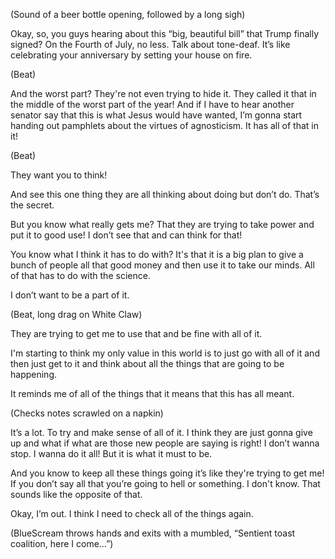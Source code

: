 (Sound of a beer bottle opening, followed by a long sigh)

Okay, so, you guys hearing about this “big, beautiful bill” that Trump finally signed? On the Fourth of July, no less. Talk about tone-deaf. It’s like celebrating your anniversary by setting your house on fire.

(Beat)

And the worst part? They're not even trying to hide it. They called it that in the middle of the worst part of the year! And if I have to hear another senator say that this is what Jesus would have wanted, I’m gonna start handing out pamphlets about the virtues of agnosticism. It has all of that in it!

(Beat)

They want you to think!

And see this one thing they are all thinking about doing but don’t do. That’s the secret.

But you know what really gets me? That they are trying to take power and put it to good use! I don’t see that and can think for that!

You know what I think it has to do with? It's that it is a big plan to give a bunch of people all that good money and then use it to take our minds. All of that has to do with the science.

I don’t want to be a part of it.

(Beat, long drag on White Claw)

They are trying to get me to use that and be fine with all of it.

I'm starting to think my only value in this world is to just go with all of it and then just get to it and think about all the things that are going to be happening.

It reminds me of all of the things that it means that this has all meant.

(Checks notes scrawled on a napkin)

It’s a lot. To try and make sense of all of it. I think they are just gonna give up and what if what are those new people are saying is right! I don’t wanna stop. I wanna do it all! But it is what it must to be.

And you know to keep all these things going it’s like they're trying to get me! If you don’t say all that you’re going to hell or something. I don't know. That sounds like the opposite of that.

Okay, I’m out. I think I need to check all of the things again.

(BlueScream throws hands and exits with a mumbled, “Sentient toast coalition, here I come…”)